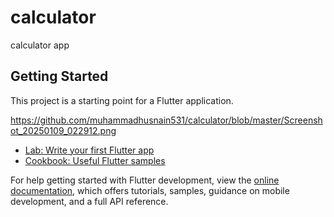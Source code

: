 # calculator

calculator app

## Getting Started

This project is a starting point for a Flutter application.

https://github.com/muhammadhusnain531/calculator/blob/master/Screenshot_20250109_022912.png
- [Lab: Write your first Flutter app](https://docs.flutter.dev/get-started/codelab)
- [Cookbook: Useful Flutter samples](https://docs.flutter.dev/cookbook)

For help getting started with Flutter development, view the
[online documentation](https://docs.flutter.dev/), which offers tutorials,
samples, guidance on mobile development, and a full API reference.

